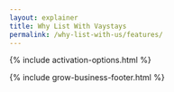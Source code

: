```yaml
---
layout: explainer
title: Why List With Vaystays
permalink: /why-list-with-us/features/
---
```



{% include activation-options.html %}

{% include grow-business-footer.html %}

